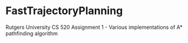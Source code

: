 # FastTrajectoryPlanning
Rutgers University CS 520 Assignment 1 - Various implementations of A* pathfinding algorithm
